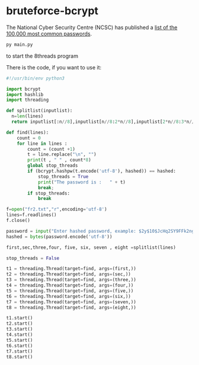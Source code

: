 # bruteforce-bcrypt

The National Cyber Security Centre (NCSC) has published a [list of the 100,000 most common passwords](https://ncsc.gov.uk/static-assets/documents/PwnedPasswordsTop100k.txt).


```bash
py main.py
````
to start the 8threads program

There is the code, if you want to use it:

```python
#!/usr/bin/env python3

import bcrypt
import hashlib
import threading

def splitlist(inputlist):
  n=len(lines)
  return inputlist[:n//8],inputlist[n//8:2*n//8],inputlist[2*n//8:3*n//8],inputlist[3*n//8:4*n//8],inputlist[4*n//8:5*n//8],inputlist[5*n//8:6*n//8],inputlist[6*n//8:7*n//8],inputlist[7*n//8:n]

def find(lines):
    count = 0
    for line in lines :
        count = (count +1)
        t = line.replace("\n", "")
        print(t , " " , count*8)
        global stop_threads
        if (bcrypt.hashpw(t.encode('utf-8'), hashed)) == hashed:
            stop_threads = True
            print("The password is :   " + t)
            break;
        if stop_threads:
            break

f=open("fr2.txt","r",encoding='utf-8')
lines=f.readlines()
f.close()

password = input("Enter hashed password, example: $2y$10$JcHq2SY9FFk2ngaQ9ZuXTOaGaHNhj8fWYR2E.tv0LLIBBspaYEOA. \nYour turn now: ")
hashed = bytes(password.encode('utf-8'))

first,sec,three,four, five, six, seven , eight =splitlist(lines)

stop_threads = False

t1 = threading.Thread(target=find, args=(first,))
t2 = threading.Thread(target=find, args=(sec,))
t3 = threading.Thread(target=find, args=(three,))
t4 = threading.Thread(target=find, args=(four,))
t5 = threading.Thread(target=find, args=(five,))
t6 = threading.Thread(target=find, args=(six,))
t7 = threading.Thread(target=find, args=(seven,))
t8 = threading.Thread(target=find, args=(eight,))

t1.start()
t2.start()
t3.start()
t4.start()
t5.start()
t6.start()
t7.start()
t8.start()
```

